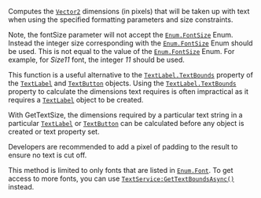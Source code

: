 Computes the [`Vector2`](https://create.roblox.com/docs/reference/engine/datatypes/Vector2) dimensions (in pixels) that will be taken
up with text when using the specified formatting parameters and size
constraints.

Note, the fontSize parameter will not accept the [`Enum.FontSize`](https://create.roblox.com/docs/reference/engine/enums/FontSize) Enum.
Instead the integer size corresponding with the [`Enum.FontSize`](https://create.roblox.com/docs/reference/engine/enums/FontSize) Enum
should be used. This is not equal to the value of the [`Enum.FontSize`](https://create.roblox.com/docs/reference/engine/enums/FontSize)
Enum. For example, for *Size11* font, the integer *11* should be used.

This function is a useful alternative to the [`TextLabel.TextBounds`](https://create.roblox.com/docs/reference/engine/classes/TextLabel#TextBounds)
property of the [`TextLabel`](https://create.roblox.com/docs/reference/engine/classes/TextLabel) and [`TextButton`](https://create.roblox.com/docs/reference/engine/classes/TextButton) objects. Using
the [`TextLabel.TextBounds`](https://create.roblox.com/docs/reference/engine/classes/TextLabel#TextBounds) property to calculate the dimensions text
requires is often impractical as it requires a [`TextLabel`](https://create.roblox.com/docs/reference/engine/classes/TextLabel) object to
be created.

With GetTextSize, the dimensions required by a particular text string in a
particular [`TextLabel`](https://create.roblox.com/docs/reference/engine/classes/TextLabel) or [`TextButton`](https://create.roblox.com/docs/reference/engine/classes/TextButton) can be calculated
before any object is created or text property set.

Developers are recommended to add a pixel of padding to the result to
ensure no text is cut off.

This method is limited to only fonts that are listed in [`Enum.Font`](https://create.roblox.com/docs/reference/engine/enums/Font). To
get access to more fonts, you can use
[`TextService:GetTextBoundsAsync()`](https://create.roblox.com/docs/reference/engine/classes/TextService#GetTextBoundsAsync) instead.